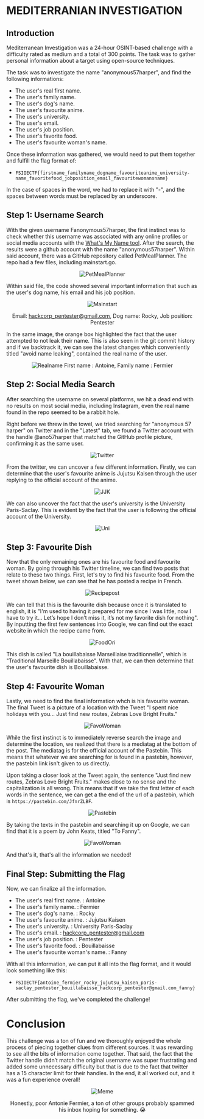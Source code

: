 # MEDITERRANIAN INVESTIGATION

## Introduction

Mediterranean Investigation was a 24-hour OSINT-based challenge with a difficulty rated as medium and a total of 300 points. The task was to gather personal information about a target using open-source techniques.

The task was to investigate the name "anonymous57harper", and find the following informations:

- The user's real first name.
- The user's family name.
- The user's dog's name.
- The user's favourite anime.
- The user's university.
- The user's email.
- The user's job position.
- The user's favorite food.
- The user's favourite woman's name.

Once these information was gathered, we would need to put them together and fulfill the flag format of:

- `FSIIECTF{firstname_familyname_dogname_favouriteanime_university-name_favoritefood_jobposition_email_favouritewomansname}`

In the case of spaces in the word, we had to replace it with "-", and the spaces between words must be replaced by an underscore.

## Step 1: Username Search

With the given username Fanonymous57harper, the first instinct was to check whether this username was associated with any online profiles or social media accounts with the [What's My Name tool](https://whatsmyname.app/). After the search, the results were a github account with the name "anonymous57harper". Within said account, there was a GitHub repository called PetMealPlanner. The repo had a few files, including mainstart.go.

<div align="center">

![PetMealPlanner](images/PetMealPlanner.png)

</div>

Within said file, the code showed several important information that such as the user's dog name, his email and his job position.

<div align="center">

![Mainstart](images/mainstart.png)

Email: hackcorp_pentester@gmail.com, Dog name: Rocky, Job position: Pentester

</div>

In the same image, the orange box highlighted the fact that the user attempted to not leak their name. This is also seen in the git commit history and if we backtrack it, we can see the latest changes which conveniently titled "avoid name leaking", contained the real name of the user.

<div align="center">

![Realname](images/name.png)
First name : Antoine, Family name : Fermier

</div>

## Step 2: Social Media Search

After searching the username on several platforms, we hit a dead end with no results on most social media, including Instagram, even the real name found in the repo seemed to be a rabbit hole.

Right before we threw in the towel, we tried searching for "anonymous 57 harper" on Twitter and in the "Latest" tab, we found a Twitter account with the handle @ano57harper that matched the GitHub profile picture, confirming it as the same user.

<div align="center">

![Twitter](images/Twitterlatest.png)

</div>

From the twitter, we can uncover a few different information. Firstly, we can determine that the user's favourite anime is Jujutsu Kaisen through the user replying to the official account of the anime.

<div align="center">

![JJK](images/favoriteanime.png)

</div>

We can also uncover the fact that the user's university is the University Paris-Saclay. This is evident by the fact that the user is following the official account of the University.

<div align="center">

![Uni](images/uni.png)

</div>

## Step 3: Favourite Dish

Now that the only remaining ones are his favourite food and favourite woman. By going through his Twitter timeline, we can find two posts that relate to these two things. First, let's try to find his favourite food. From the tweet shown below, we can see that he has posted a recipe in French.

<div align="center">

![Recipepost](images/recipe.png)

</div>

We can tell that this is the favourite dish because once it is translated to english, it is "I'm used to having it prepared for me since I was little, now I have to try it...
Let’s hope I don’t miss it, it’s not my favorite dish for nothing". By inputting the first few sentences into Google, we can find out the exact website in which the recipe came from.

<div align="center">

![FoodOri](images/RecipeOnline.png.png)

</div>

This dish is called "La bouillabaisse Marseillaise traditionnelle", which is "Traditional Marseille Bouillabaisse". With that, we can then determine that the user's favourite dish is Bouillabaisse.

## Step 4: Favourite Woman

Lastly, we need to find the final information whch is his favourite woman. The final Tweet is a picture of a location with the Tweet "I spent nice holidays with you… Just find new routes, Zebras Love Bright Fruits."

<div align="center">

![FavoWoman](images/FavoriteWoman.png)

</div>

While the first instinct is to immediately reverse search the image and determine the location, we realized that there is a mediatag at the bottom of the post. The mediatag is for the official account of the Pastebin. This means that whatever we are searching for is found in a pastebin, however, the pastebin link isn't given to us directly.

Upon taking a closer look at the Tweet again, the sentence "Just find new routes, Zebras Love Bright Fruits." makes close to no sense and the capitalization is all wrong. This means that if we take the first letter of each words in the sentence, we can get a the end of the url of a pastebin, which is `https://pastebin.com/JfnrZLBF`.

<div align="center">

![Pastebin](images/pastebin.png)

</div>

By taking the texts in the pastebin and searching it up on Google, we can find that it is a poem by John Keats, titled "To Fanny".

<div align="center">

![FavoWoman](images/Fanny.png)

</div>

And that's it, that's all the information we needed!

## Final Step: Submitting the Flag

Now, we can finalize all the information.

- The user's real first name. : Antoine
- The user's family name. : Fermier
- The user's dog's name. : Rocky
- The user's favourite anime. : Jujutsu Kaisen
- The user's university. : University Paris-Saclay
- The user's email. : hackcorp_pentester@gmail.com
- The user's job position. : Pentester
- The user's favorite food. : Bouillabaisse
- The user's favourite woman's name. : Fanny

With all this information, we can put it all into the flag format, and it would look something like this:

- `FSIIECTF{antoine_fermier_rocky_jujutsu_kaisen_paris-saclay_pentester_bouillabaisse_hackcorp_pentester@gmail.com_fanny}`

After submitting the flag, we've completed the challenge!

# Conclusion

This challenge was a ton of fun and we thoroughly enjoyed the whole process of piecing together clues from different sources. It was rewarding to see all the bits of information come together. That said, the fact that the Twitter handle didn’t match the original username was super frustrating and added some unnecessary difficulty but that is due to the fact that twitter has a 15 character limit for their handles. In the end, it all worked out, and it was a fun experience overall!

<div align="center">

![Meme](images/Meme.png)

Honestly, poor Antonie Fermier, a ton of other groups probably spammed his inbox hoping for something. 😭

</div>

